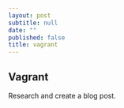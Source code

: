 ```yaml
---
layout: post
subtitle: null
date: ""
published: false
title: vagrant
---
```



## Vagrant

Research and create a blog post.
